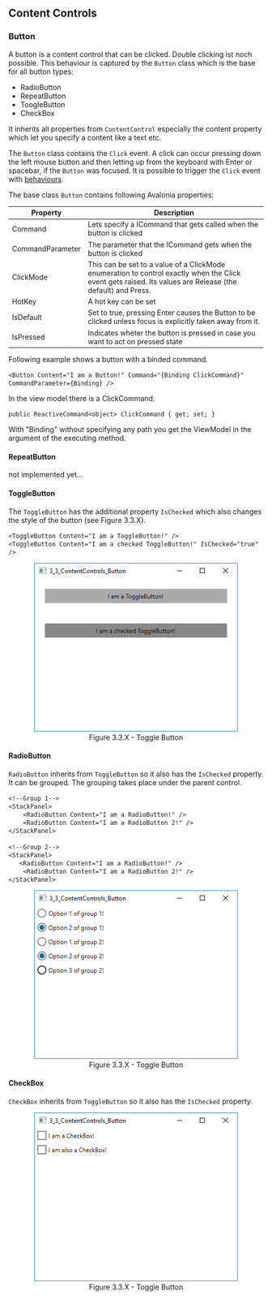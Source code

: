 ## Content Controls

### Button

A button is a content control that can be clicked. Double clicking ist noch possible. 
This behaviour is captured by the `Button` class which is the base for all button types:
* RadioButton
* RepeatButton
* ToogleButton
* CheckBox

It inherits all properties from `ContentControl` especially the content property which
let you specify a content like a text etc.

The `Button` class contains the `Click` event. A click can occur pressing down the left mouse button
and then letting up from the keyboard with Enter or spacebar, if the `Button` was focused.
It is possible to trigger the `Click` event with [behaviours](../Chapter-4/4_3_Behaviours.md).

The base class `Button` contains following Avalonia properties:

|       Property       |      Description     |
|----------------------|----------------------|
|Command               |Lets specify a ICommand that gets called when the button is clicked
|CommandParameter      |The parameter that the ICommand gets when the button is clicked
|ClickMode             |This can be set to a value of a ClickMode enumeration to control exactly when the Click event gets raised. Its values are Release (the default) and Press.
|HotKey                |A hot key can be set
|IsDefault             |Set to true, pressing Enter causes the Button to be clicked unless focus is explicitly taken away from it.
|IsPressed             |Indicates wheter the button is pressed in case you want to act on pressed state

Following example shows a button with a binded command.

    <Button Content="I am a Button!" Command="{Binding ClickCommand}" CommandParameter={Binding} />

In the view model there is a ClickCommand.

    public ReactiveCommand<object> ClickCommand { get; set; }

With "Binding" without specifying any path you get the ViewModel in the argument of the executing method.

#### RepeatButton

not implemented yet...

#### ToggleButton

The `ToggleButton` has the additional property `IsChecked` which also changes the style of
the button (see Figure 3.3.X).

    <ToggleButton Content="I am a ToggleButton!" />
    <ToggleButton Content="I am a checked ToggleButton!" IsChecked="true" />

<center><img src="./images/toggle-button.png" alt="Figure 3.3.X - Toggle Button"></center>
<center>Figure 3.3.X - Toggle Button</center>

#### RadioButton

`RadioButton` inherits from `ToggleButton` so it also has the `IsChecked` property.
It can be grouped. The grouping takes place under the parent control.

    <!--Group 1-->
    <StackPanel>
        <RadioButton Content="I am a RadioButton!" />
        <RadioButton Content="I am a RadioButton 2!" />
    </StackPanel>

    <!--Group 2-->
    <StackPanel>
       <RadioButton Content="I am a RadioButton!" />
        <RadioButton Content="I am a RadioButton 2!" />
    </StackPanel>

<center><img src="./images/radio-button.png" alt="Figure 3.3.X - Toggle Button"></center>
<center>Figure 3.3.X - Toggle Button</center>

#### CheckBox

`CheckBox` inherits from `ToggleButton`  so it also has the `IsChecked` property.

<center><img src="./images/checkbox-button.png" alt="Figure 3.3.X - Toggle Button"></center>
<center>Figure 3.3.X - Toggle Button</center>